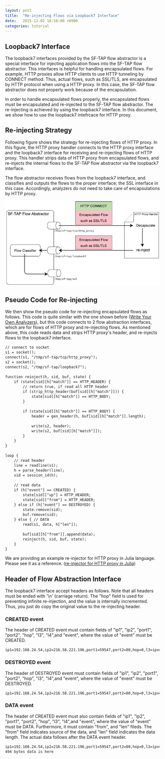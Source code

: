 ```yaml
---
layout: post
title:  "Re-injecting Flows via Loopback7 Interface"
date:   2015-12-02 18:58:00 +0900
categories: tutorial
---
```


## Loopback7 Interface

The loopback7 interfaces provided by the SF-TAP flow abstractor is a special interface for injecting application flows into the SF-TAP flow abstractor.
This interfaces is helpful for handling encapsulated flows.
For example, HTTP proxies allow HTTP clients to use HTTP tunneling by CONNECT method.
Thus, actual flows, such as SSL/TLS, are encapsulated by HTTP protocol
when using a HTTP proxy.
In this case, the SF-TAP flow abstractor does not properly work because of
the encapsulation.

In order to handle encapsulated flows properly,
the encapsulated flows must be encapsulated and re-injected to the
SF-TAP flow abstractor.
The re-injecting is achieved by using the loopback7 interface.
In this document, we show how to use the loopback7 intefrcace for HTTP proxy.

## Re-injecting Strategy

Following figure shows the strategy for re-injecting flows of HTTP proxy.
In this figure, the HTTP proxy handler connects to the HTTP proxy interface
and the loopback7 interface for receiving and re-injecting flows of HTTP proxy.
This handler strips data of HTTP proxy from encapsulated flows,
and re-injects the internal flows to the SF-TAP flow abstractor
via the loopback7 interface.

The flow abstractor receives flows from the loopback7 interface,
and classifies and outputs the flows to the proper interface;
the SSL interface in this case.
Accordingly, analyzers do not need to take care of encapsulations by HTTP proxy.

![loopaback7 loopback7](/assets/loopback7_if.png)

## Pseudo Code for Re-injecting

We then show the pseudo code for re-injecting encapsulated flows as follows.
This code is quite similar with the one shown before ([Write Your Own Analyzers](tutorial/2015/11/21/write-your-own-analyzers.html "Write Your Own Analyzers")),
but this code connects to 2 flow abstraction interfaces,
which are for flows of HTTP proxy and re-injecting flows.
As mentioned above, this code reads data and strips HTTP proxy's header,
and re-injects flows to the loopback7 interface.

    // connect to socket
    s1 = socket();
    connect(s1, "/tmp/sf-tap/tcp/http_proxy");
    s2 = socket();
    connect(s2, "/tmp/sf-tap/loopback7");
    
    function reinject(h, sid, buf, state) {
        if (state[sid][h["match"]] == HTTP_HEADER) {
            // return true, if read all HTTP header
            if (strip_http_header(buf[sid][h["match"]])) {
                state[sid][h["match"]] == HTTP_BODY;
            }
            
            if (state[sid][h["match"]] == HTTP_BODY) {
                header = gen_header(h, buf[sid][h["match"]].length);
                
                write(s2, header);
                write(s2, buf[sid][h["match"]]);
            }
        }
    }
    
    loop {
        // read header
        line = readline(s1);
        h = parse_header(line);
        sid = session_id(h);
        
        // read data
        if (h["event"] == CREATED) {
            state[sid]["up"] = HTTP_HEADER;
            state[sid]["from"] = HTTP_HEADER;
        } else if (h["event"] == DESTROYED) {
            state.remove(sid);
            buf.remove(sid);
        } else { // DATA
            read(s1, data, h["len"]);
            
            buf[sid][h["from"]].append(data);
            reinject(h, sid, buf, state);
        }
    }

We are providing an example re-injector for HTTP proxy in Julia language.
Please see it as a reference. 
([re-injector for HTTP proxy in Julia](https://github.com/SF-TAP/protocol-parser/blob/master/http_proxy/sftap_http_proxy.jl "re-injector for HTTP proxy in Julia"))

## Header of Flow Abstraction Interface

The loopback7 interface accept headers as follows.
Note that all headers must be ended with '\n' (carriage return).
The "hop" field is used for preventing infinite re-injection,
and the value is internally incremented.
Thus, you just do copy the original value to the re-injecting header.

### CREATED event

The header of CREATED event must contain fields of "ip1", "ip2", "port1", "port2", "hop", "l3", "l4",and "event", where the value of "event" must be CREATED.

    ip1=192.168.24.54,ip2=216.58.221.196,port1=59547,port2=80,hop=0,l3=ipv4,l4=tcp,event=CREATED\n

### DESTROYED event

The header of DESTROYED event must contain fields of "ip1", "ip2", "port1", "port2", "hop", "l3", "l4",and "event", where the value of "event" must be DESTROYED.

    ip1=192.168.24.54,ip2=216.58.221.196,port1=59547,port2=80,hop=0,l3=ipv4,l4=tcp,event=DESTROYED\n

### DATA event

The header of CREATED event must also contain fields of "ip1", "ip2", "port1", "port2", "hop", "l3", "l4",and "event", where the value of "event" must be DATA.
Furthermore, it must contain "from", and "len" fileds.
The "from" field indicates source of the data,
and "len" field indicates the data length.
The actual data follows after the DATA event header.

    ip1=192.168.24.54,ip2=216.58.221.196,port1=59547,port2=80,hop=0,l3=ipv4,l4=tcp,event=DATA,from=2,len=494\n
    494 bytes data is here
